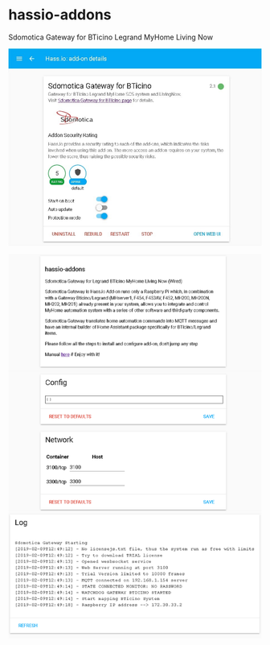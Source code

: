 # hassio-addons
Sdomotica Gateway for BTicino Legrand MyHome Living Now


![](images/01.jpg)

![](images/02.png)
